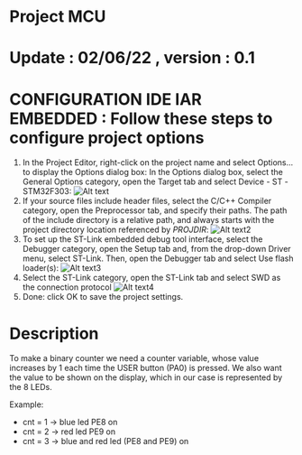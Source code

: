 # Project MCU
# Update : 02/06/22 , version : 0.1

# CONFIGURATION IDE IAR EMBEDDED : Follow these steps to configure project options
1. In the Project Editor, right-click on the project name and select Options... to display the Options dialog box:
In the Options dialog box, select the General Options category, open the Target tab and select Device - ST -STM32F303:
![Alt text](https://github.com/massiAvg/MCU/blob/develop/config_ide/config1.png)
2. If your source files include header files, select the C/C++ Compiler category, open the Preprocessor tab, and specify their paths. The path of the
include directory is a relative path, and always starts with the project directory location referenced by $PROJ DIR$:
![Alt text2](https://github.com/massiAvg/MCU/blob/develop/config_ide/config2.PNG)
3. To set up the ST-Link embedded debug tool interface, select the Debugger category, open the Setup tab and, from the drop-down Driver menu, select ST-Link. Then,
open the Debugger tab and select Use flash loader(s):
![Alt text3](https://github.com/massiAvg/MCU/blob/develop/config_ide/config3.PNG)
4. Select the ST-Link category, open the ST-Link tab and select SWD as the connection protocol
![Alt text4](https://github.com/massiAvg/MCU/blob/develop/config_ide/config4.PNG)
5. Done: click OK to save the project settings.

# Description

To make a binary counter we need a counter variable, whose value increases by 1 each time the USER button (PA0) is pressed. 
We also want the value to be shown on the display, which in our case is represented by the 8 LEDs.

Example:

- cnt = 1 -> blue led PE8 on
- cnt = 2 -> red led PE9 on
- cnt = 3 -> blue and red led (PE8 and PE9) on

